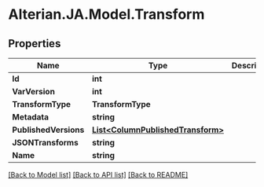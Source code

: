 # Alterian.JA.Model.Transform

## Properties

Name | Type | Description | Notes
------------ | ------------- | ------------- | -------------
**Id** | **int** |  | [optional] 
**VarVersion** | **int** |  | [optional] 
**TransformType** | **TransformType** |  | [optional] 
**Metadata** | **string** |  | [optional] 
**PublishedVersions** | [**List&lt;ColumnPublishedTransform&gt;**](ColumnPublishedTransform.md) |  | [optional] 
**JSONTransforms** | **string** |  | [optional] 
**Name** | **string** |  | [optional] 

[[Back to Model list]](../README.md#documentation-for-models) [[Back to API list]](../README.md#documentation-for-api-endpoints) [[Back to README]](../README.md)

